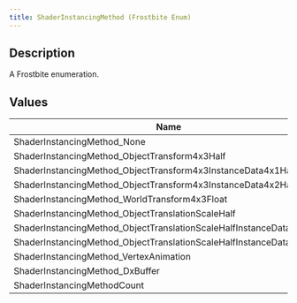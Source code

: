 ```yaml
---
title: ShaderInstancingMethod (Frostbite Enum)
---
```

## Description

A Frostbite enumeration.

## Values

| Name                                                                  | Value | Description |
| --------------------------------------------------------------------- | ----- | ----------- |
| ShaderInstancingMethod\_None                                          | 0     |             |
| ShaderInstancingMethod\_ObjectTransform4x3Half                        | 1     |             |
| ShaderInstancingMethod\_ObjectTransform4x3InstanceData4x1Half         | 2     |             |
| ShaderInstancingMethod\_ObjectTransform4x3InstanceData4x2Half         | 3     |             |
| ShaderInstancingMethod\_WorldTransform4x3Float                        | 4     |             |
| ShaderInstancingMethod\_ObjectTranslationScaleHalf                    | 5     |             |
| ShaderInstancingMethod\_ObjectTranslationScaleHalfInstanceData4x1Half | 6     |             |
| ShaderInstancingMethod\_ObjectTranslationScaleHalfInstanceData4x2Half | 7     |             |
| ShaderInstancingMethod\_VertexAnimation                               | 8     |             |
| ShaderInstancingMethod\_DxBuffer                                      | 9     |             |
| ShaderInstancingMethodCount                                           | 10    |             |

